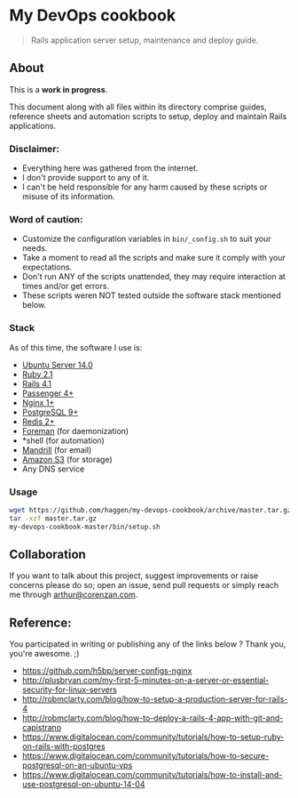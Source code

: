 # My DevOps cookbook

> Rails application server setup, maintenance and deploy guide.

## About

This is a **work in progress**.

This document along with all files within its directory comprise guides, reference sheets
and automation scripts to setup, deploy and maintain Rails applications.

### Disclaimer:

- Everything here was gathered from the internet.
- I don't provide support to any of it.
- I can't be held responsible for any harm caused by these scripts or misuse of its information.

### Word of caution:

- Customize the configuration variables in `bin/_config.sh` to suit your needs.
- Take a moment to read all the scripts and make sure it comply with your expectations.
- Don't run ANY of the scripts unattended, they may require interaction at times and/or get errors.
- These scripts weren NOT tested outside the software stack mentioned below.

### Stack

As of this time, the software I use is:

- [Ubuntu Server 14.0](http://www.ubuntu.com/download/server)
- [Ruby 2.1](http://www.ruby-lang.org)
- [Rails 4.1](http://guides.rubyonrails.org)
- [Passenger 4+](https://www.phusionpassenger.com/documentation/Users%20guide%20Nginx.html)
- [Nginx 1+](http://nginx.org)
- [PostgreSQL 9+](http://www.postgresql.org)
- [Redis 2+](http://redis.io)
- [Foreman](https://github.com/ddollar/foreman) (for daemonization)
- *shell (for automation)
- [Mandrill](https://mandrillapp.com/) (for email)
- [Amazon S3](http://aws.amazon.com/s3) (for storage)
- Any DNS service

### Usage

```sh
wget https://github.com/haggen/my-devops-cookbook/archive/master.tar.gz
tar -xzf master.tar.gz
my-devops-cookbook-master/bin/setup.sh
```

## Collaboration

If you want to talk about this project, suggest improvements or raise concerns please do so;
open an issue, send pull requests or simply reach me through arthur@corenzan.com.

## Reference:

You participated in writing or publishing any of the links below ? Thank you, you're awesome. ;)

- https://github.com/h5bp/server-configs-nginx
- http://plusbryan.com/my-first-5-minutes-on-a-server-or-essential-security-for-linux-servers
- http://robmclarty.com/blog/how-to-setup-a-production-server-for-rails-4
- http://robmclarty.com/blog/how-to-deploy-a-rails-4-app-with-git-and-capistrano
- https://www.digitalocean.com/community/tutorials/how-to-setup-ruby-on-rails-with-postgres
- https://www.digitalocean.com/community/tutorials/how-to-secure-postgresql-on-an-ubuntu-vps
- https://www.digitalocean.com/community/tutorials/how-to-install-and-use-postgresql-on-ubuntu-14-04
